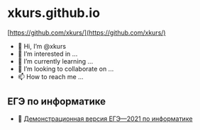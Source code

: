 # xkurs.github.io
[https://github.com/xkurs/](https://github.com/xkurs/)

- 👋 Hi, I’m @xkurs
- 👀 I’m interested in ...
- 🌱 I’m currently learning ...
- 💞️ I’m looking to collaborate on ...
- 📫 How to reach me ...

## ЕГЭ по информатике

- 👀 [Демонстрационная версия ЕГЭ—2021 по информатике](https://nbviewer.org/github/xkurs/KEGE/blob/master/KEGE2021/KEGE2021.ipynb "ЕГЭ-2021 по информатике")

<!---
xkurs/xkurs is a ✨ special ✨ repository because its `README.md` (this file) appears on your GitHub profile.
You can click the Preview link to take a look at your changes.
--->

